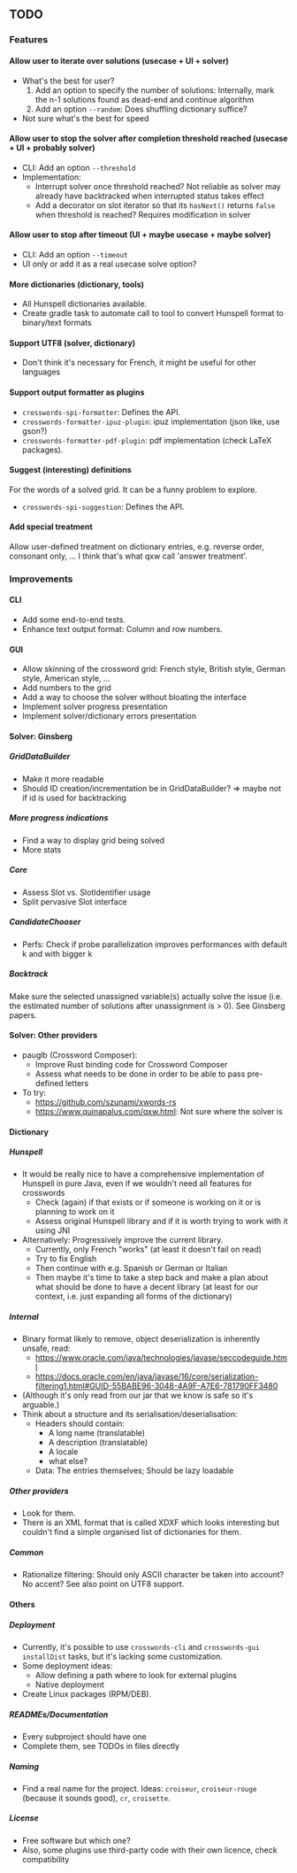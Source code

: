 ## TODO

### Features

#### Allow user to iterate over solutions (usecase + UI + solver)

- What's the best for user?
  1. Add an option to specify the number of solutions: Internally, mark the n-1 solutions found as
     dead-end and continue algorithm
  2. Add an option `--random`: Does shuffling dictionary suffice?
- Not sure what's the best for speed

#### Allow user to stop the solver after completion threshold reached (usecase + UI + probably solver)

- CLI: Add an option `--threshold`
- Implementation:
  - Interrupt solver once threshold reached? Not reliable as solver may already have backtracked
    when interrupted status takes effect
  - Add a decorator on slot iterator so that its `hasNext()` returns `false` when threshold is
    reached? Requires modification in solver

#### Allow user to stop after timeout (UI + maybe usecase + maybe solver)

- CLI: Add an option `--timeout`
- UI only or add it as a real usecase solve option?

#### More dictionaries (dictionary, tools)

- All Hunspell dictionaries available.
- Create gradle task to automate call to tool to convert Hunspell format to binary/text formats

#### Support UTF8 (solver, dictionary)

- Don't think it's necessary for French, it might be useful for other languages

#### Support output formatter as plugins

- `crosswords-spi-formatter`: Defines the API.
- `crosswords-formatter-ipuz-plugin`: ipuz implementation (json like, use gson?)
- `crosswords-formatter-pdf-plugin`: pdf implementation (check LaTeX packages).

#### Suggest (interesting) definitions

For the words of a solved grid. It can be a funny problem to explore.

- `crosswords-spi-suggestion`: Defines the API.

#### Add special treatment

Allow user-defined treatment on dictionary entries, e.g. reverse order, consonant only, ... I 
think that's what qxw call 'answer treatment'.

### Improvements

#### CLI

- Add some end-to-end tests.
- Enhance text output format: Column and row numbers.

#### GUI

- Allow skinning of the crossword grid: French style, British style, German style, American 
  style, ...
- Add numbers to the grid
- Add a way to choose the solver without bloating the interface
- Implement solver progress presentation
- Implement solver/dictionary errors presentation

#### Solver: Ginsberg

##### GridDataBuilder

- Make it more readable
- Should ID creation/incrementation be in GridDataBuilder? => maybe not if id is used for
  backtracking

##### More progress indications

- Find a way to display grid being solved
- More stats

##### Core

- Assess Slot vs. SlotIdentifier usage
- Split pervasive Slot interface

##### CandidateChooser

- Perfs: Check if probe parallelization improves performances with default k and with bigger k

##### Backtrack

Make sure the selected unassigned variable(s) actually solve the issue (i.e. the estimated number of
solutions after unassignment is > 0). See Ginsberg papers.

#### Solver: Other providers

- pauglb (Crossword Composer):
    - Improve Rust binding code for Crossword Composer
    - Assess what needs to be done in order to be able to pass pre-defined letters
- To try:
    - https://github.com/szunami/xwords-rs
    - https://www.quinapalus.com/qxw.html: Not sure where the solver is

#### Dictionary

##### Hunspell

- It would be really nice to have a comprehensive implementation of Hunspell in pure Java, even if
  we wouldn't need all features for crosswords
  - Check (again) if that exists or if someone is working on it or is planning to work on it
  - Assess original Hunspell library and if it is worth trying to work with it using JNI
- Alternatively: Progressively improve the current library.
  - Currently, only French "works" (at least it doesn't fail on read)
  - Try to fix English
  - Then continue with e.g. Spanish or German or Italian
  - Then maybe it's time to take a step back and make a plan about what should be done to have a
    decent library (at least for our context, i.e. just expanding all forms of the dictionary)

##### Internal

- Binary format likely to remove, object deserialization is inherently unsafe, read:
  - https://www.oracle.com/java/technologies/javase/seccodeguide.html
  - https://docs.oracle.com/en/java/javase/16/core/serialization-filtering1.html#GUID-55BABE96-3048-4A9F-A7E6-781790FF3480
- (Although it's only read from our jar that we know is safe so it's arguable.)
- Think about a structure and its serialisation/deserialisation:
  - Headers should contain:
      - A long name (translatable)
      - A description (translatable)
      - A locale
      - what else?
  - Data: The entries themselves; Should be lazy loadable 

##### Other providers

- Look for them.
- There is an XML format that is called XDXF which looks interesting but couldn't find a simple
  organised list of dictionaries for them.

##### Common

- Rationalize filtering: Should only ASCII character be taken into account? No accent? See also
  point on UTF8 support.

#### Others

##### Deployment

- Currently, it's possible to use `crosswords-cli` and `crosswords-gui` `installDist` tasks, but
  it's lacking some customization.
- Some deployment ideas:
  - Allow defining a path where to look for external plugins
  - Native deployment
- Create Linux packages (RPM/DEB).

##### READMEs/Documentation

- Every subproject should have one
- Complete them, see TODOs in files directly

##### Naming

- Find a real name for the project. Ideas: `croiseur`, `croiseur-rouge` (because it sounds good), 
  `cr`, `croisette`.

##### License

- Free software but which one?
- Also, some plugins use third-party code with their own licence, check compatibility 